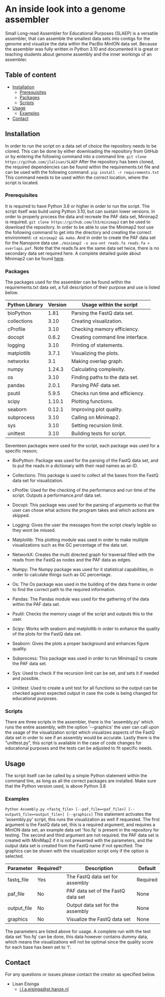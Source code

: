 # An inside look into a genome assembler #
Small Long-read Assembler for Educational Purposes (SLAEP) is a versatile assembler, that can assemble the smallest data sets into contigs for the genome and visualize the data within the PacBio MinION data set. Because the assembler was fully written in Python 3.10 and documented it is great or teaching students about genome assembly and the inner workings of an assembler.

## Table of content
- [Installation](#installation)
    * [Prerequisites](#prerequisites)
    * [Packages](#packages)
    * [Scripts](#scripts)
- [Usage](#usage)
    * [Examples](#examples)
- [Contact](#contact)

## Installation
In order to run the script on a data set of choice the repository needs to be cloned. This can be done by either downloading the repository from GitHub or by entering the following command into a command line. ```git clone https://github.com/jlalisan/SLAEP``` After the repository has been cloned, the required dependencies can be found within the requirements.txt file and can be used with the following command: ```pip install -r requirements.txt``` This command needs to be used within the correct location, where the script is located.

### Prerequisites
It is required to have Python 3.8 or higher in order to run the script. The script itself was build using Python 3.10, but can sustain lower versions. In order to properly process the data and recreate the PAF data set, Minimap2 is required. ```git clone https://github.com/lh3/minimap2``` can be used to download the repository. In order to be able to use the Minimap2 tool use the following command to get into the directory and creating the correct environment: ```cd minimap2 && make```. And in order to create the PAF data set for the Nanopore data use ```./minimap2 -x ava-ont reads.fa reads.fa > overlaps.paf```. Note that the reads.fa are the same data set twice, there is no secondary data set required here. A complete detailed guide about Minimap2 can be found [here](https://github.com/lh3/minimap2).

### Packages
The packages used for the assembler can be found within the requirements.txt data set, a full description of their purpose and use is listed below.

| Python Library | Version | Usage within the script         |
| -------------- | --------| --------------------------------|
| bioPython      | 1.81    | Parsing the FastQ data set.     |
| collections    | 3.10    | Creating visualization.         |
| cProfile       | 3.10    | Checking memory efficiency.     |
| docopt         | 0.6.2   | Creating command line interface.|
| logging        | 3.10    | Printing of statements.         |
| matplotlib     | 3.7.1   | Visualizing the plots.          |
| networkx       | 3.1     | Making overlap graph.           |
| numpy          | 1.24.3  | Calculating complexity.         |
| os             | 3.10    | Finding paths to the data set.  |
| pandas         | 2.0.1   | Parsing PAF data set.           |
| psutil         | 5.9.5   | Checks run time and efficiency. |
| scipy          | 1.10.1  | Plotting functions.             |
| seaborn        | 0.12.1  | Improving plot quality.         |
| subprocess     | 3.10    | Calling on Minimap2.            |
| sys            | 3.10    | Setting recursion limit.        |
| unittest       | 3.10    | Building tests for script.      |

Seventeen packages were used for the script, each package was used for a specific reason; 

* BioPython: Package was used for the parsing of the FastQ data set, and to put the reads in a dictionary with their read names as an ID.

* Collections: This package is used to collect all the bases from the FastQ data set for visualization.

* cProfile: Used for the checking of the performance and run time of the script. Outputs a performance.prof data set.

* Docopt: This package was used for the parsing of arguments so that the user can chose what actions the program takes and which actions are skipped.

* Logging: Gives the user the messages from the script clearly legible so they wont be missed.

* Matplotlib: This plotting module was used in order to make multiple visualizations such as the GC percentage of the data set.

* NetworkX: Creates the multi directed graph for traversal filled with the reads from the FastQ as nodes and the PAF data as edges.

* Numpy: The Numpy package was used for it statistical capabilities, in order to calculate things such as GC percentage.

* Os: The Os package was used in the building of the data frame in order to find the correct path to the required information.

* Pandas: The Pandas module was used for the gathering of the data within the PAF data set.

* Psutil: Checks the memory usage of the script and outputs this to the user.

* Scipy: Works with seaborn and matplotlib in order to enhance the quality of the plots for the FastQ data set. 

* Seaborn: Gives the plots a proper background and enhances figure quality.

* Subprocess: This package was used in order to run Minimap2 to create the PAF data set.

* Sys: Used to check if the recursion limit can be set, and sets it if needed and possible.

* Unittest: Used to create a unit test for all functions so the output can be checked against expected output in case the code is being changed for educational purposes.


### Scripts
There are three scripts in the assembler, there is the 'assembly.py' which runs the entire assembly, with the option '--graphics' the user can call upon the usage of the visualization script which visualizes aspects of the FastQ data set in order to see if an assembly would be accurate. Lastly there is the "unittest.py", this script is available in the case of code changes for educational purposes and the tests can be adjusted to fit specific needs.

## Usage
The script itself can be called by a simple Python statement within the command line, as long as all the correct packages are installed. Make sure that the Python version used, is above Python 3.8

### Examples
```Python Assembly.py <fastq_file> [--paf_file=<paf_file>] [--outputS_file=<output_file>] [--graphics]```
This statement activates the 'assembly.py' script, this runs the visualization as well if requested. The first argument is the FastQ data set, this is a required argument, and requires a MinION data set, an example data set 'foo.fq' is present in the repository for testing. The second and third argument are not required. the PAF data set is created with MiniMap2 if it is not presented with the parameters, and the output data set is created from the FastQ name if not specified. The graphics can be shown with the visualization script only if the option is selected.

| Parameter   | Required? | Description                        | Default |
| ----------- | --------- | ---------------------------------- | ------- |
| fastq_file  | Yes       | The FastQ data set for assembly    | Required|
| paf_file    | No        | PAF data set of the FastQ data set | None    | 
| output_file | No        | Output data set for the assembly   | None    |
| graphics    | No        | Visualize the FastQ data set       | None    |

The parameters are listed above for usage. A complete run with the test data set 'foo.fq' can be done, this data however contains dummy data, which means the visualizations will not be optimal since the quality score for each base has been set to 'I'.

## Contact
For any questions or issues please contact the creator as specified below.
* Lisan Eisinga
  * j.l.a.eisinga@st.hanze.nl 
